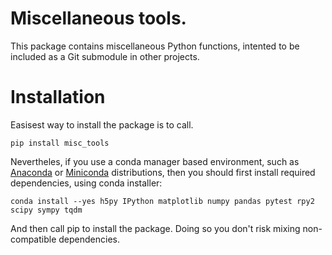 # Miscellaneous tools.

This package contains miscellaneous Python functions, intented to be included as a Git submodule in other projects.

# Installation

Easisest way to install the package is to call.

```pip install misc_tools```

Nevertheles, if you use a conda manager based environment, such as [Anaconda](https://www.anaconda.com/) or [Miniconda](https://docs.conda.io/en/latest/miniconda.html) distributions, then you should first install required dependencies, using conda installer:

```conda install --yes h5py IPython matplotlib numpy pandas pytest rpy2 scipy sympy tqdm```

And then call pip to install the package. Doing so you don't risk mixing non-compatible dependencies.
